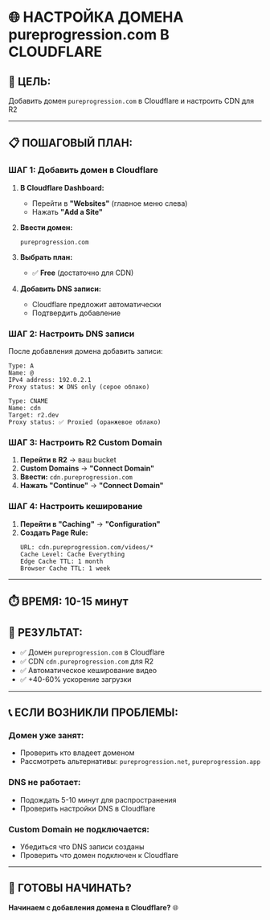 # 🌐 НАСТРОЙКА ДОМЕНА pureprogression.com В CLOUDFLARE

## 🎯 ЦЕЛЬ:
Добавить домен `pureprogression.com` в Cloudflare и настроить CDN для R2

---

## 📋 ПОШАГОВЫЙ ПЛАН:

### **ШАГ 1: Добавить домен в Cloudflare**

1. **В Cloudflare Dashboard:**
   - Перейти в **"Websites"** (главное меню слева)
   - Нажать **"Add a Site"**

2. **Ввести домен:**
   ```
   pureprogression.com
   ```

3. **Выбрать план:**
   - ✅ **Free** (достаточно для CDN)

4. **Добавить DNS записи:**
   - Cloudflare предложит автоматически
   - Подтвердить добавление

### **ШАГ 2: Настроить DNS записи**

После добавления домена добавить записи:

```
Type: A
Name: @
IPv4 address: 192.0.2.1
Proxy status: ❌ DNS only (серое облако)

Type: CNAME
Name: cdn
Target: r2.dev
Proxy status: ✅ Proxied (оранжевое облако)
```

### **ШАГ 3: Настроить R2 Custom Domain**

1. **Перейти в R2** → ваш bucket
2. **Custom Domains** → **"Connect Domain"**
3. **Ввести:** `cdn.pureprogression.com`
4. **Нажать "Continue"** → **"Connect Domain"**

### **ШАГ 4: Настроить кеширование**

1. **Перейти в "Caching"** → **"Configuration"**
2. **Создать Page Rule:**
   ```
   URL: cdn.pureprogression.com/videos/*
   Cache Level: Cache Everything
   Edge Cache TTL: 1 month
   Browser Cache TTL: 1 week
   ```

---

## ⏱️ ВРЕМЯ: 10-15 минут

## 🎉 РЕЗУЛЬТАТ:
- ✅ Домен `pureprogression.com` в Cloudflare
- ✅ CDN `cdn.pureprogression.com` для R2
- ✅ Автоматическое кеширование видео
- ✅ +40-60% ускорение загрузки

---

## 📞 ЕСЛИ ВОЗНИКЛИ ПРОБЛЕМЫ:

### **Домен уже занят:**
- Проверить кто владеет доменом
- Рассмотреть альтернативы: `pureprogression.net`, `pureprogression.app`

### **DNS не работает:**
- Подождать 5-10 минут для распространения
- Проверить настройки DNS в Cloudflare

### **Custom Domain не подключается:**
- Убедиться что DNS записи созданы
- Проверить что домен подключен к Cloudflare

---

## 🚀 ГОТОВЫ НАЧИНАТЬ?

**Начинаем с добавления домена в Cloudflare?** 🌐


